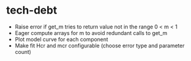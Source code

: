 # tech-debt

* Raise error if get_m tries to return value not in the range 0 < m < 1
* Eager compute arrays for m to avoid redundant calls to get_m
* Plot model curve for each component
* Make fit Hcr and mcr configurable (choose error type and parameter count)
